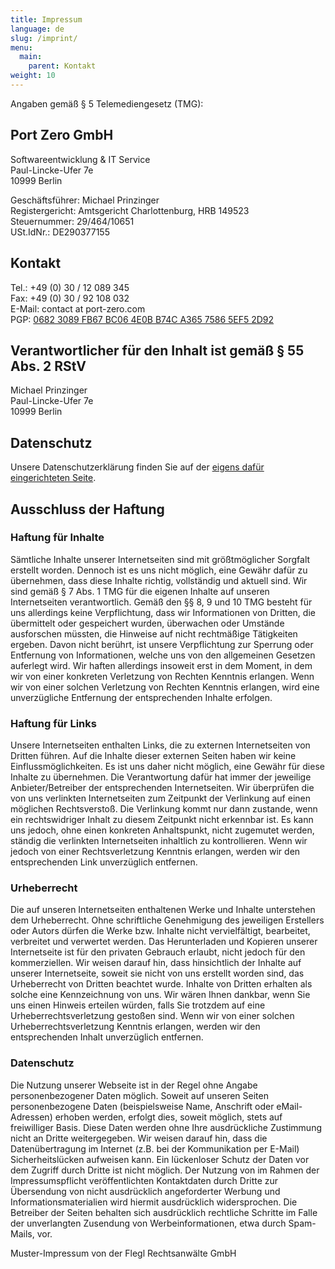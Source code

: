 ```yaml
---
title: Impressum
language: de
slug: /imprint/
menu:
  main:
    parent: Kontakt
weight: 10
---
```


Angaben gemäß § 5 Telemediengesetz (TMG):

## Port Zero GmbH

Softwareentwicklung & IT Service\
Paul-Lincke-Ufer 7e\
10999 Berlin

Geschäftsführer: Michael Prinzinger\
Registergericht: Amtsgericht Charlottenburg, HRB 149523\
Steuernummer: 29/464/10651\
USt.IdNr.: DE290377155

## Kontakt

Tel.: +49 (0) 30 / 12 089 345\
Fax: +49 (0) 30 / 92 108 032\
E-Mail: contact at port-zero.com\
PGP: [0682 3089 FB67 BC06 4E0B B74C A365 7586 5EF5 2D92](/pubkey.asc)

## Verantwortlicher für den Inhalt ist gemäß § 55 Abs. 2 RStV

Michael Prinzinger\
Paul-Lincke-Ufer 7e\
10999 Berlin

## Datenschutz

Unsere Datenschutzerklärung finden Sie auf der [eigens dafür eingerichteten Seite](/de/contact/privacypolicy/).

## Ausschluss der Haftung

### Haftung für Inhalte

Sämtliche Inhalte unserer Internetseiten sind mit größtmöglicher Sorgfalt erstellt worden. Dennoch ist es uns nicht möglich, eine Gewähr dafür zu übernehmen, dass diese Inhalte richtig, vollständig und aktuell sind. Wir sind gemäß § 7 Abs. 1 TMG für die eigenen Inhalte auf unseren Internetseiten verantwortlich. Gemäß den §§ 8, 9 und 10 TMG besteht für uns allerdings keine Verpflichtung, dass wir Informationen von Dritten, die übermittelt oder gespeichert wurden, überwachen oder Umstände ausforschen müssten, die Hinweise auf nicht rechtmäßige Tätigkeiten ergeben. Davon nicht berührt, ist unsere Verpflichtung zur Sperrung oder Entfernung von Informationen, welche uns von den allgemeinen Gesetzen auferlegt wird. Wir haften allerdings insoweit erst in dem Moment, in dem wir von einer konkreten Verletzung von Rechten Kenntnis erlangen. Wenn wir von einer solchen Verletzung von Rechten Kenntnis erlangen, wird eine unverzügliche Entfernung der entsprechenden Inhalte erfolgen.

### Haftung für Links

Unsere Internetseiten enthalten Links, die zu externen Internetseiten von Dritten führen. Auf die Inhalte dieser externen Seiten haben wir keine Einflussmöglichkeiten. Es ist uns daher nicht möglich, eine Gewähr für diese Inhalte zu übernehmen. Die Verantwortung dafür hat immer der jeweilige Anbieter/Betreiber der entsprechenden Internetseiten. Wir überprüfen die von uns verlinkten Internetseiten zum Zeitpunkt der Verlinkung auf einen möglichen Rechtsverstoß. Die Verlinkung kommt nur dann zustande, wenn ein rechtswidriger Inhalt zu diesem Zeitpunkt nicht erkennbar ist. Es kann uns jedoch, ohne einen konkreten Anhaltspunkt, nicht zugemutet werden, ständig die verlinkten Internetseiten inhaltlich zu kontrollieren. Wenn wir jedoch von einer Rechtsverletzung Kenntnis erlangen, werden wir den entsprechenden Link unverzüglich entfernen.

### Urheberrecht

Die auf unseren Internetseiten enthaltenen Werke und Inhalte unterstehen dem Urheberrecht. Ohne schriftliche Genehmigung des jeweiligen Erstellers oder Autors dürfen die Werke bzw. Inhalte nicht vervielfältigt, bearbeitet, verbreitet und verwertet werden. Das Herunterladen und Kopieren unserer Internetseite ist für den privaten Gebrauch erlaubt, nicht jedoch für den kommerziellen. Wir weisen darauf hin, dass hinsichtlich der Inhalte auf unserer Internetseite, soweit sie nicht von uns erstellt worden sind, das Urheberrecht von Dritten beachtet wurde. Inhalte von Dritten erhalten als solche eine Kennzeichnung von uns. Wir wären Ihnen dankbar, wenn Sie uns einen Hinweis erteilen würden, falls Sie trotzdem auf eine Urheberrechtsverletzung gestoßen sind. Wenn wir von einer solchen Urheberrechtsverletzung Kenntnis erlangen, werden wir den entsprechenden Inhalt unverzüglich entfernen.

### Datenschutz

Die Nutzung unserer Webseite ist in der Regel ohne Angabe personenbezogener Daten möglich. Soweit auf unseren Seiten personenbezogene Daten (beispielsweise Name, Anschrift oder eMail-Adressen) erhoben werden, erfolgt dies, soweit möglich, stets auf freiwilliger Basis. Diese Daten werden ohne Ihre ausdrückliche Zustimmung nicht an Dritte weitergegeben. Wir weisen darauf hin, dass die Datenübertragung im Internet (z.B. bei der Kommunikation per E-Mail) Sicherheitslücken aufweisen kann. Ein lückenloser Schutz der Daten vor dem Zugriff durch Dritte ist nicht möglich. Der Nutzung von im Rahmen der Impressumspflicht veröffentlichten Kontaktdaten durch Dritte zur Übersendung von nicht ausdrücklich angeforderter Werbung und Informationsmaterialien wird hiermit ausdrücklich widersprochen. Die Betreiber der Seiten behalten sich ausdrücklich rechtliche Schritte im Falle der unverlangten Zusendung von Werbeinformationen, etwa durch Spam-Mails, vor.

Muster-Impressum von der Flegl Rechtsanwälte GmbH

